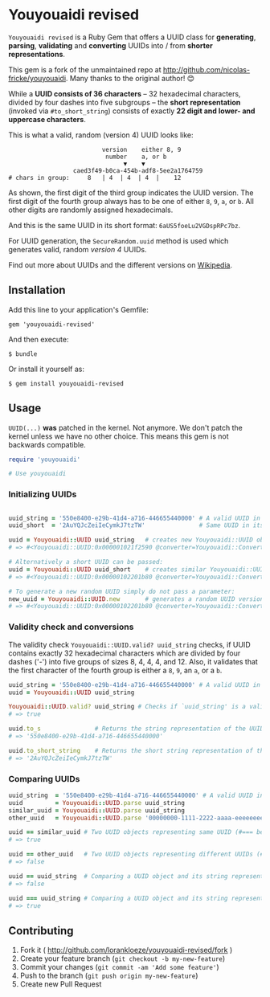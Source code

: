 # Youyouaidi revised

`Youyouaidi revised` is a Ruby Gem that offers a UUID class for **generating**, **parsing**, **validating** and **converting** UUIDs into / from **shorter representations**.

This gem is a fork of the unmaintained repo at http://github.com/nicolas-fricke/youyouaidi. Many thanks to the original author! 😊

While a **UUID consists of 36 characters** – 32 hexadecimal characters, divided by four dashes into five subgroups – the **short representation** (invoked via `#to_short_string`) consists of exactly **22 digit and lower- and uppercase characters**.

This is what a valid, random (version 4) UUID looks like:
```
                          version    either 8, 9
                           number    a, or b
                                ▼    ▼
                  caed3f49-b0ca-454b-adf8-5ee2a1764759
# chars in group:     8   | 4  | 4  | 4  |    12
```
As shown, the first digit of the third group indicates the UUID version.
The first digit of the fourth group always has to be one of either `8`, `9`, `a`, or `b`.
All other digits are randomly assigned hexadecimals.

And this is the same UUID in its short format: `6aUS5foeLu2VGDspRPc7bz`.

For UUID generation, the `SecureRandom.uuid` method is used which generates valid, random *version 4* UUIDs.

Find out more about UUIDs and the different versions on [Wikipedia](https://en.wikipedia.org/wiki/Uuid).

## Installation

Add this line to your application's Gemfile:

    gem 'youyouaidi-revised'

And then execute:

    $ bundle

Or install it yourself as:

    $ gem install youyouaidi-revised

## Usage

`UUID(...)` **was** patched in the kernel. Not anymore. We don't patch the kernel unless we have no other choice.
This means this gem is not backwards compatible.

```ruby
require 'youyouaidi'

# Use youyouaidi

```

### Initializing UUIDs

```ruby

uuid_string = '550e8400-e29b-41d4-a716-446655440000' # A valid UUID in string format, has exactly 32 hexadecimal characters in 5 groups
uuid_short  = '2AuYQJcZeiIeCymkJ7tzTW'               # Same UUID in its short format, has exactly 22 characters of [0-9a-zA-Z]

uuid = Youyouaidi::UUID uuid_string   # creates new Youyouaidi::UUID object
# => #<Youyouaidi::UUID:0x000001021f2590 @converter=Youyouaidi::Converter, @uuid="550e8400-e29b-41d4-a716-446655440000">

# Alternatively a short UUID can be passed:
uuid = Youyouaidi::UUID uuid_short    # creates similar Youyouaidi::UUID object
# => #<Youyouaidi::UUID:0x00000102201b80 @converter=Youyouaidi::Converter, @uuid="550e8400-e29b-41d4-a716-446655440000">

# To generate a new random UUID simply do not pass a parameter:
new_uuid = Youyouaidi::UUID.new       # generates a random UUID version 4 using the SecureRandom.uuid method
# => #<Youyouaidi::UUID:0x00000102201b80 @converter=Youyouaidi::Converter, @uuid="27f8bc29-be8e-4dc7-ab30-0295b2a5e902">
```


### Validity check and conversions

The validity check `Youyouaidi::UUID.valid? uuid_string` checks, if UUID contains exactly 32 hexadecimal characters which are divided by four dashes ('-') into five groups of sizes 8, 4, 4, 4, and 12.
Also, it validates that the first character of the fourth group is either a `8`, `9`, an `a`, or a `b`.

```ruby
uuid_string = '550e8400-e29b-41d4-a716-446655440000' # A valid UUID in string format
uuid = Youyouaidi::UUID uuid_string

Youyouaidi::UUID.valid? uuid_string # Checks if `uuid_string' is a valid UUID, same as Youyouaidi::UUID.valid? uuid_string
# => true

uuid.to_s               # Returns the string representation of the UUID object
# => '550e8400-e29b-41d4-a716-446655440000'

uuid.to_short_string    # Returns the short string representation of the UUID object, #to_param is an alias for this method
# => '2AuYQJcZeiIeCymkJ7tzTW'
```


### Comparing UUIDs

```ruby
uuid_string  = '550e8400-e29b-41d4-a716-446655440000' # A valid UUID in string format
uuid         = Youyouaidi::UUID.parse uuid_string
similar_uuid = Youyouaidi::UUID.parse uuid_string
other_uuid   = Youyouaidi::UUID.parse '00000000-1111-2222-aaaa-eeeeeeeeeeee'

uuid == similar_uuid # Two UUID objects representing same UUID (#=== behaves similar for this)
# => true

uuid == other_uuid   # Two UUID objects representing different UUIDs (#=== behaves similar for this)
# => false

uuid == uuid_string  # Comparing a UUID object and its string representation with `=='
# => false

uuid === uuid_string # Comparing a UUID object and its string representation with `===' (case insensetive)
# => true
```

## Contributing

1. Fork it ( http://github.com/lorankloeze/youyouaidi-revised/fork )
2. Create your feature branch (`git checkout -b my-new-feature`)
3. Commit your changes (`git commit -am 'Add some feature'`)
4. Push to the branch (`git push origin my-new-feature`)
5. Create new Pull Request
